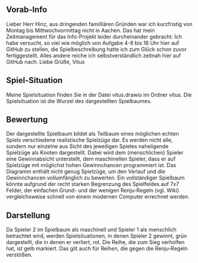 ## Vorab-Info
Lieber Herr Hinz,
aus dringenden familliären Gründen war ich kurzfristig von Montag bis Mittwochvormittag nicht in Aachen. Das hat mein Zeitmanagement für das Info-Projekt leider durcheinander gebracht. Ich habe versucht, so viel wie möglich von Aufgabe 4-8 bis 18 Uhr hier auf GitHub zu stellen, die Spielbeschreibung hatte ich zum Glück schon zuvor fertiggestellt. Alles andere reiche ich selbstverständlich zeitnah hier auf GitHub nach.
Liebe Grüße, Vitus

## Spiel-Situation
Meine Spielsituation finden Sie in der Datei vitus.drawio im Ordner vitus. Die Spielsituation ist die Wurzel des dargestellten Spielbaumes.

## Bewertung
Der dargestellte Spielbaum bildet als Teilbaum eines möglichen echten Spiels verschiedene realistische Spielzüge dar. Es werden nicht alle, sondern nur einzelne aus Sicht des jeweiligen Spieles naheligende Spielzüge als Knoten dargestellt. Dabei wird dem (menschlichen) Spieler eine Gewinnabsicht unterstellt, dem maschinellen Spieler, dass er auf Spielzüge mit möglichst hohen Gewinnchancen programmiert ist. Das Diagramm enthält nicht genug Spielzüge, um den Verlauf und die Gewinnchancen vollumfänglich zu bewerten. Ein vollständiger Spielbaum könnte aufgrund der recht starken Begrenzung des Spielfeldes auf 7x7 Felder, der einfachen Grund- und der wenigen Renju-Regeln (vgl. Wiki) vergleichsweise schnell von einem modernen Computer errechnet werden.

## Darstellung
Da Spieler 2 im Spielbaum als maschinell und Spieler  1 als menschlich betrachtet wird, werden Spielsituationen, in denen Spieler 2 gewinnt, grün dargestellt, die in denen er verliert, rot. Die Reihe, die zum Sieg verholfen hat, ist gelb markiert. Das gilt auch für Reihen, die gegen die Renju-Regeln verstößen.
